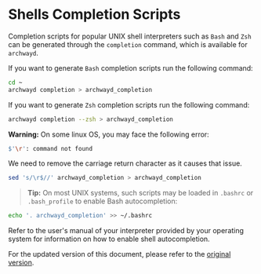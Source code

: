 # Shells Completion Scripts

Completion scripts for popular UNIX shell interpreters such as `Bash` and `Zsh`
can be generated through the `completion` command, which is available for
`archwayd`.

If you want to generate `Bash` completion scripts run the following command:

```bash
cd ~
archwayd completion > archwayd_completion
```

If you want to generate `Zsh` completion scripts run the following command:

```bash
archwayd completion --zsh > archwayd_completion
```

**Warning:** On some linux OS, you may face the following error:

```sh
$'\r': command not found
```

We need to remove the carriage return character as it causes that issue.

```bash
sed 's/\r$//' archwayd_completion > archwayd_completion
```

> **Tip:** On most UNIX systems, such scripts may be loaded in `.bashrc` or
> `.bash_profile` to enable Bash autocompletion:

```bash
echo '. archwayd_completion' >> ~/.bashrc
```

Refer to the user's manual of your interpreter provided by your operating system
for information on how to enable shell autocompletion.

For the updated version of this document, please refer to the
[original version](https://github.com/cosmos/gaia/blob/main/docs/resources/gaiad.md#shells-completion-scripts).
